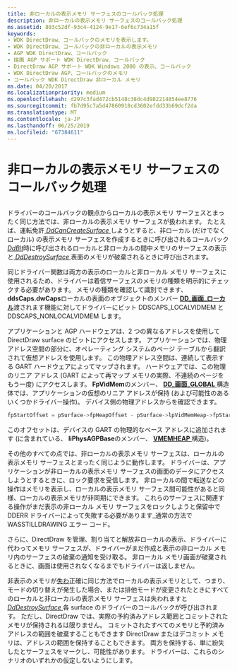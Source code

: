 ```yaml
---
title: 非ローカルの表示メモリ サーフェスのコールバック処理
description: 非ローカルの表示メモリ サーフェスのコールバック処理
ms.assetid: 803c52df-93c4-4124-9e17-6ef6c734a15f
keywords:
- WDK DirectDraw、コールバックのメモリを表示します。
- WDK DirectDraw、コールバックの非ローカルの表示メモリ
- AGP WDK DirectDraw、コールバック
- 描画 AGP サポート WDK DirectDraw、コールバック
- DirectDraw AGP サポート WDK Windows 2000 の表示、コールバック
- WDK DirectDraw AGP、コールバックのメモリ
- コールバック WDK DirectDraw 非ローカル メモリ
ms.date: 04/20/2017
ms.localizationpriority: medium
ms.openlocfilehash: d297c3fad472cb5148c38dc4d982214854ee8776
ms.sourcegitcommit: fb7d95c7a5d47860918cd3602efdd33b69dcf2da
ms.translationtype: MT
ms.contentlocale: ja-JP
ms.lasthandoff: 06/25/2019
ms.locfileid: "67384611"
---
```

# <a name="callback-handling-of-nonlocal-display-memory-surfaces"></a>非ローカルの表示メモリ サーフェスのコールバック処理


## <span id="ddk_callback_handling_of_nonlocal_display_memory_surfaces_gg"></span><span id="DDK_CALLBACK_HANDLING_OF_NONLOCAL_DISPLAY_MEMORY_SURFACES_GG"></span>


ドライバーのコールバックの観点からローカルの表示メモリ サーフェスとまったく同じ方法では、非ローカルの表示メモリ サーフェスが扱われます。 たとえば、運転免許[ *DdCanCreateSurface* ](https://docs.microsoft.com/previous-versions/windows/hardware/drivers/ff549213(v=vs.85))しようとすると、非ローカル (だけでなくローカル) の表示メモリ サーフェスを作成するときに呼び出されるコールバック[ *DdBlt*](https://docs.microsoft.com/windows/desktop/api/ddrawint/nc-ddrawint-pdd_surfcb_blt)時に呼び出されるローカルと非ローカルの間中メモリのサーフェスの表示と[ *DdDestroySurface* ](https://docs.microsoft.com/windows/desktop/api/ddrawint/nc-ddrawint-pdd_surfcb_destroysurface)表面のメモリが破棄されるときに呼び出されます。

同じドライバー関数は両方の表示のローカルと非ローカル メモリ サーフェスに使用されるため、ドライバーは着信サーフェスのメモリの種類を明示的にチェックする必要があります。 メモリの種類を確認して識別できます、 **ddsCaps.dwCaps**ローカルの表面のオブジェクトのメンバー [ **DD\_画面\_ローカル**](https://docs.microsoft.com/windows/desktop/api/ddrawint/ns-ddrawint-_dd_surface_local)渡されます機能に対してドライバーにビット DDSCAPS\_LOCALVIDMEM と DDSCAPS\_NONLOCALVIDMEM します。

アプリケーションと AGP ハードウェアは、2 つの異なるアドレスを使用して DirectDraw surface のビットにアクセスします。 アプリケーションでは、物理アドレス空間の部分に、オペレーティング システムのページ テーブルから翻訳されて仮想アドレスを使用します。 この物理アドレス空間は、連続して表示する GART ハードウェアによってマップされます。 ハードウェアでは、この物理のリニア アドレス (GART によって再マップ メモリの実際、不連続のページをもう一度) にアクセスします。 **FpVidMem**のメンバー、 [ **DD\_画面\_GLOBAL** ](https://docs.microsoft.com/windows/desktop/api/ddrawint/ns-ddrawint-_dd_surface_global)構造体では、アプリケーションの仮想のリニア アドレスが保持 (および可能性のあるいくつかドライバー操作)。 デバイス側の物理アドレスからを確認できます。

```cpp
fpStartOffset = pSurface->fpHeapOffset - pSurface->lpVidMemHeap->fpStart;
```

このオフセットは、デバイスの GART の物理的なベース アドレスに追加されます (に含まれている、 **liPhysAGPBase**のメンバー、 [ **VMEMHEAP** ](https://docs.microsoft.com/windows/desktop/api/dmemmgr/ns-dmemmgr-_vmemheap)構造)。

その他のすべての点では、非ローカルの表示メモリ サーフェスは、ローカルの表示メモリ サーフェスとまったく同じように動作します。 ドライバーは、アプリケーションが非ローカルの表示メモリ サーフェスの画面のデータにアクセスしようとするときに、ロック要求を受信します。 非ローカルの間で転送などの操作はメモリを表示し、ローカルの表示メモリ サーフェス間可能性があると同様、ローカルの表示メモリが非同期にできます。 これらのサーフェスに関連する操作がまだ表示の非ローカル メモリ サーフェスをロックしようと保留中で DDERR ドライバーによって失敗する必要があります\_通常の方法で WASSTILLDRAWING エラー コード。

さらに、DirectDraw を管理、割り当てと解放非ローカルの表示、ドライバーに代わってメモリ サーフェスが、ドライバーがまだ作成と表示の非ローカル メモリ内のサーフェスの破棄の通知を受け取る。 非ローカル メモリ画面が破棄されるときに、画面は使用されなくなるまでもドライバーは返しません。

非表示のメモリが[失わ](losing-and-restoring-directdraw-surfaces.md)正確に同じ方法でローカルの表示メモリとして、つまり、モードの切り替えが発生した場合、または排他モードが変更されたときにすべてのローカルと非ローカルの表示メモリ サーフェスは失われますと[ *DdDestroySurface* ](https://docs.microsoft.com/windows/desktop/api/ddrawint/nc-ddrawint-pdd_surfcb_destroysurface)各 surface のドライバーのコールバックが呼び出されます。 ただし、DirectDraw では、実際の予約済みアドレス範囲とコミットされたメモリが保持されるは限りません。 コミットされたすべてのメモリと予約済みアドレスの範囲を破棄することもできます DirectDraw またはデコミット メモリは、アドレスの範囲を保持することもできます。 両方を保持する、単に紛失したとサーフェスをマークし、可能性があります。 ドライバーは、これらのシナリオのいずれかの仮定しないようにします。

 

 






